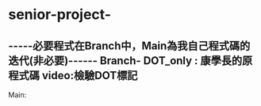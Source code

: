 # senior-project-
-----必要程式在Branch中，Main為我自己程式碼的迭代(非必要)------
Branch-
  DOT_only : 康學長的原程式碼
  video:檢驗DOT標記
----------------------------
Main:


